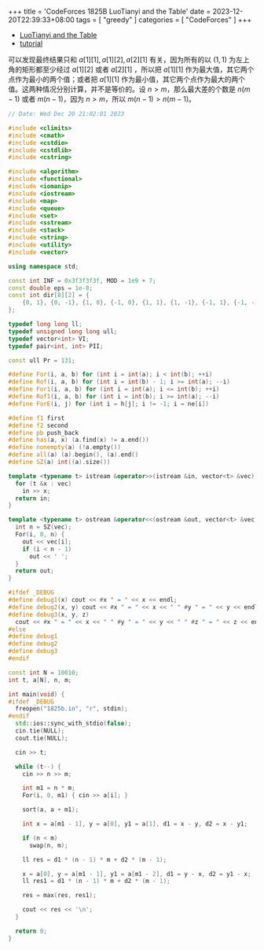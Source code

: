 +++
title = 'CodeForces 1825B LuoTianyi and the Table'
date = 2023-12-20T22:39:33+08:00
tags = [ "greedy" ]
categories = [ "CodeForces" ]
+++

- [LuoTianyi and the Table](https://vjudge.net/problem/CodeForces-1825b)
- [tutorial](https://codeforces.com/blog/entry/116328)

可以发现最终结果只和 $a[1][1], a[1][2], a[2][1]$ 有关，因为所有的以 $(1, 1)$ 为左上角的矩形都至少经过 $a[1][2]$ 或者 $a[2][1]$ ，所以把 $a[1][1]$ 作为最大值，其它两个点作为最小的两个值；或者把 $a[1][1]$ 作为最小值，其它两个点作为最大的两个值。这两种情况分别计算，并不是等价的。设 $n > m$，那么最大差的个数是 $n(m - 1)$ 或者 $m(n - 1)$，因为 $n > m$，所以 $m(n - 1) > n(m - 1)$。

```cpp
// Date: Wed Dec 20 21:02:01 2023

#include <climits>
#include <cmath>
#include <cstdio>
#include <cstdlib>
#include <cstring>

#include <algorithm>
#include <functional>
#include <iomanip>
#include <iostream>
#include <map>
#include <queue>
#include <set>
#include <sstream>
#include <stack>
#include <string>
#include <utility>
#include <vector>

using namespace std;

const int INF = 0x3f3f3f3f, MOD = 1e9 + 7;
const double eps = 1e-8;
const int dir[8][2] = {
    {0, 1}, {0, -1}, {1, 0}, {-1, 0}, {1, 1}, {1, -1}, {-1, 1}, {-1, -1},
};

typedef long long ll;
typedef unsigned long long ull;
typedef vector<int> VI;
typedef pair<int, int> PII;

const ull Pr = 131;

#define For(i, a, b) for (int i = int(a); i < int(b); ++i)
#define Rof(i, a, b) for (int i = int(b) - 1; i >= int(a); --i)
#define For1(i, a, b) for (int i = int(a); i <= int(b); ++i)
#define Rof1(i, a, b) for (int i = int(b); i >= int(a); --i)
#define ForE(i, j) for (int i = h[j]; i != -1; i = ne[i])

#define f1 first
#define f2 second
#define pb push_back
#define has(a, x) (a.find(x) != a.end())
#define nonempty(a) (!a.empty())
#define all(a) (a).begin(), (a).end()
#define SZ(a) int((a).size())

template <typename t> istream &operator>>(istream &in, vector<t> &vec) {
  for (t &x : vec)
    in >> x;
  return in;
}

template <typename t> ostream &operator<<(ostream &out, vector<t> &vec) {
  int n = SZ(vec);
  For(i, 0, n) {
    out << vec[i];
    if (i < n - 1)
      out << ' ';
  }
  return out;
}

#ifdef _DEBUG
#define debug1(x) cout << #x " = " << x << endl;
#define debug2(x, y) cout << #x " = " << x << " " #y " = " << y << endl;
#define debug3(x, y, z)                                                        \
  cout << #x " = " << x << " " #y " = " << y << " " #z " = " << z << endl;
#else
#define debug1
#define debug2
#define debug3
#endif

const int N = 10010;
int t, a[N], n, m;

int main(void) {
#ifdef _DEBUG
  freopen("1825b.in", "r", stdin);
#endif
  std::ios::sync_with_stdio(false);
  cin.tie(NULL);
  cout.tie(NULL);

  cin >> t;

  while (t--) {
    cin >> n >> m;

    int m1 = n * m;
    For(i, 0, m1) { cin >> a[i]; }

    sort(a, a + m1);

    int x = a[m1 - 1], y = a[0], y1 = a[1], d1 = x - y, d2 = x - y1;

    if (n < m)
      swap(n, m);

    ll res = d1 * (n - 1) * m + d2 * (m - 1);

    x = a[0], y = a[m1 - 1], y1 = a[m1 - 2], d1 = y - x, d2 = y1 - x;
    ll res1 = d1 * (n - 1) * m + d2 * (m - 1);

    res = max(res, res1);

    cout << res << '\n';
  }

  return 0;
}
```
